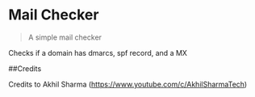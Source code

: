 # Mail Checker
> A simple mail checker

Checks if a domain has dmarcs, spf record, and a MX

##Credits

Credits to Akhil Sharma (https://www.youtube.com/c/AkhilSharmaTech)
